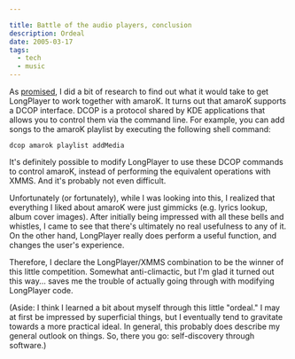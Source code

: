 ```yaml
---

title: Battle of the audio players, conclusion
description: Ordeal
date: 2005-03-17
tags:
  - tech
  - music
---
```


As [promised](/blog/2005-03-12-battle-of-the-audio-players), I did a bit of research to find out what it would take to get LongPlayer to work together with amaroK. It turns out that amaroK supports a DCOP interface. DCOP is a protocol shared by KDE applications that allows you to control them via the command line. For example, you can add songs to the amaroK playlist by executing the following shell command:  
  
```
dcop amarok playlist addMedia  
```
  
It's definitely possible to modify LongPlayer to use these DCOP commands to control amaroK, instead of performing the equivalent operations with XMMS. And it's probably not even difficult.  
  
Unfortunately (or fortunately), while I was looking into this, I realized that everything I liked about amaroK were just gimmicks (e.g. lyrics lookup, album cover images). After initially being impressed with all these bells and whistles, I came to see that there's ultimately no real usefulness to any of it. On the other hand, LongPlayer really does perform a useful function, and changes the user's experience.  
  
Therefore, I declare the LongPlayer/XMMS combination to be the winner of this little competition. Somewhat anti-climactic, but I'm glad it turned out this way... saves me the trouble of actually going through with modifying LongPlayer code.  
  
(Aside: I think I learned a bit about myself through this little "ordeal." I may at first be impressed by superficial things, but I eventually tend to gravitate towards a more practical ideal. In general, this probably does describe my general outlook on things. So, there you go: self-discovery through software.)
